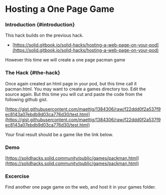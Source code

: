 # Hosting a One Page Game

### Introduction {#introduction}

This hack builds on the previous hack.

* [https://solid.gitbook.io/solid-hacks/hosting-a-web-page-on-your-pod](https://solid.gitbook.io/solid-hacks/hosting-a-web-page-on-your-pod)

However this time we will create a one page pacman game

### The Hack {#the-hack}

Once again created an html page in your pod, but this time call it pacman.html.  You may want to create a games directory too.  Edit the source again.  But this time you will cut and paste the code from the following github gist.

[https://gist.githubusercontent.com/maettig/1384306/raw/f22ddd0f2a537f9ec8143a07ebdb9d03ca776d30/test.html](https://gist.githubusercontent.com/maettig/1384306/raw/f22ddd0f2a537f9ec8143a07ebdb9d03ca776d30/test.html)  


Your final result should be a game like the link below.

### Demo

[https://solidhacks.solid.community/public/games/packman.html](https://solidhacks.solid.community/public/games/packman.html)

### Excercise

Find another one page game on the web, and host it in your games folder.

